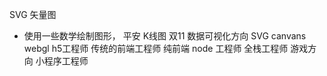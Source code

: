 SVG 矢量图
-   使用一些数学绘制图形，
平安 K线图
双11
数据可视化方向 SVG canvans webgl 
h5工程师 传统的前端工程师 纯前端
node 工程师 全栈工程师 
游戏方向 
小程序工程师
